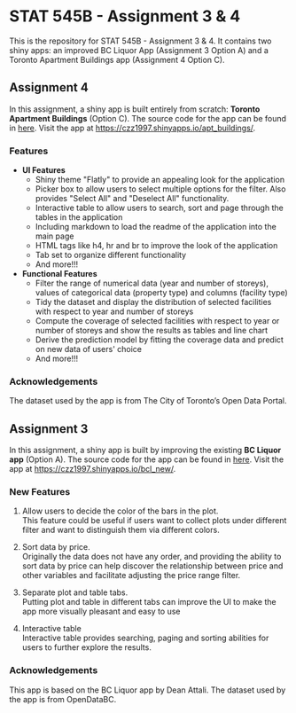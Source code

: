 # STAT 545B - Assignment 3 & 4

This is the repository for STAT 545B - Assignment 3 & 4. It contains two shiny apps: 
an improved BC Liquor App (Assignment 3 Option A) and a Toronto Apartment Buildings app (Assignment 4 Option C).

## Assignment 4

In this assignment, a shiny app is built entirely from scratch: **Toronto Apartment Buildings** (Option C). 
The source code for the app can be found in [here](/apt_buildings).
Visit the app at https://czz1997.shinyapps.io/apt_buildings/.

### Features

- **UI Features**
  - Shiny theme "Flatly" to provide an appealing look for the application
  - Picker box to allow users to select multiple options for the filter. Also provides "Select All" and "Deselect All" functionality.
  - Interactive table to allow users to search, sort and page through the tables in the application
  - Including markdown to load the readme of the application into the main page
  - HTML tags like h4, hr and br to improve the look of the application
  - Tab set to organize different functionality
  - And more!!!
- **Functional Features**
  - Filter the range of numerical data (year and number of storeys), values of categorical data (property type) and columns (facility type)
  - Tidy the dataset and display the distribution of selected facilities with respect to year and number of storeys
  - Compute the coverage of selected facilities with respect to year or number of storeys and show the results as tables and line chart
  - Derive the prediction model by fitting the coverage data and predict on new data of users' choice
  - And more!!!
  
### Acknowledgements

The dataset used by the app is from The City of Toronto’s Open Data Portal.

## Assignment 3

In this assignment, a shiny app is built by improving the existing **BC Liquor app** (Option A).
The source code for the app can be found in [here](/bcl_new).
Visit the app at https://czz1997.shinyapps.io/bcl_new/.

### New Features

1. Allow users to decide the color of the bars in the plot.\
This feature could be useful if users want to collect plots under different filter and
want to distinguish them via different colors.

2. Sort data by price.\
Originally the data does not have any order, and providing the ability to sort data by price
can help discover the relationship between price and other variables and facilitate adjusting
the price range filter.

3. Separate plot and table tabs.\
Putting plot and table in different tabs can improve the UI to make the app
more visually pleasant and easy to use

4. Interactive table\
Interactive table provides searching, paging and sorting abilities for users
to further explore the results.

### Acknowledgements

This app is based on the BC Liquor app by Dean Attali. The dataset used by the app is from OpenDataBC.
